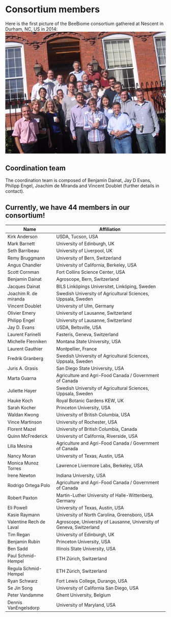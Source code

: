# Consortium members

Here is the first picture of the BeeBiome consortium gathered at Nescent in Durham, NC, US in 2014:
![Consortium members](https://github.com/BeeBiome-consortium/beebiome-data-portal/raw/${GITHUB_BRANCH}/beebiome-docs/assets/beebiome_consortium_members_2014.jpg)

## Coordination team

The coordination team is composed of Benjamin Dainat, Jay D Evans, Philipp Engel, Joachim de Miranda and Vincent Doublet (further details in contact).

## Currently, we have 44 members in our consortium!

| Name | Affiliation | 
| - | - |
Kirk Anderson | USDA, Tucson, USA
Mark Barnett | University of Edinburgh, UK
Seth Barribeau | University of Liverpool, UK
Remy Bruggmann | University of Bern, Switzerland
Angus Chandler | University of California, Berkeley, USA
Scott Cornman | Fort Collins Science Center, USA
Benjamin Dainat | Agroscope, Bern, Switzerland
Jacques Dainat | BILS Linköpings Universitet, Linköping, Sweden
Joachim R. de miranda | Swedish University of Agricultural Sciences, Uppsala, Sweden
Vincent Doublet | University of Ulm, Germany
Olivier Emery | University of Lausanne, Switzerland
Philipp Engel | University of Lausanne, Switzerland
Jay D. Evans | USDA, Beltsville, USA
Laurent Farinelli | Fasteris, Geneva, Switzerland
Michelle Flenniken | Montana State University, USA
Laurent Gauthier | Montpellier, France
Fredrik Granberg | Swedish University of Agricultural Sciences, Uppsala, Sweden
Juris A. Grasis | San Diego State University, USA
Marta Guarna | Agriculture and Agri-Food Canada / Government of Canada
Juliette Hayer | Swedish University of Agricultural Sciences, Uppsala, Sweden
Hauke Koch | Royal Botanic Gardens KEW, UK
Sarah Kocher | Princeton University, USA
Waldan Kwong | University of British Columbia, USA
Vince Martinson | University of Rochester, USA
Florent Mazel | University of British Columbia, Canada
Quinn McFrederick | University of California, Riverside, USA
Lilia Mesina | Agriculture and Agri-Food Canada / Government of Canada
Nancy Moran | University of Texas, Austin, USA
Monica Munoz Torres | Lawrence Livermore Labs, Berkeley, USA
Irene Newton | Indiana University, USA
Rodrigo Ortega Polo | Agriculture and Agri-Food Canada / Government of Canada
Robert Paxton | Martin-Luther University of Halle-Wittenberg, Germany
Eli Powell | University of Texas, Austin, USA
Kasie Raymann | University of North Carolina, Greensboro, USA
Valentine Rech de Laval | Agroscope, University of Lausanne, University of Geneva, Switzerland
Tim Regan | University of Edinburgh, UK
Benjamin Rubin | Princeton University, USA
Ben Sadd | Illinois State University, USA
Paul Schmid-Hempel | ETH Zürich, Switzerland
Regula Schmid-Hempel | ETH Zürich, Switzerland
Ryan Schwarz | Fort Lewis College, Durango, USA
Se Jin Song | University of California San Diego, USA
Peter Vandamme | Ghent University, Belgium
Dennis VanEngelsdorp | University of Maryland, USA
